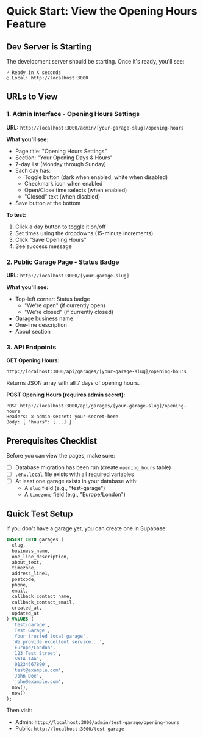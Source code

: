 # Quick Start: View the Opening Hours Feature

## Dev Server is Starting

The development server should be starting. Once it's ready, you'll see:
```
✓ Ready in X seconds
○ Local: http://localhost:3000
```

## URLs to View

### 1. Admin Interface - Opening Hours Settings
**URL:** `http://localhost:3000/admin/[your-garage-slug]/opening-hours`

**What you'll see:**
- Page title: "Opening Hours Settings"
- Section: "Your Opening Days & Hours"
- 7-day list (Monday through Sunday)
- Each day has:
  - Toggle button (dark when enabled, white when disabled)
  - Checkmark icon when enabled
  - Open/Close time selects (when enabled)
  - "Closed" text (when disabled)
- Save button at the bottom

**To test:**
1. Click a day button to toggle it on/off
2. Set times using the dropdowns (15-minute increments)
3. Click "Save Opening Hours"
4. See success message

### 2. Public Garage Page - Status Badge
**URL:** `http://localhost:3000/[your-garage-slug]`

**What you'll see:**
- Top-left corner: Status badge
  - "We're open" (if currently open)
  - "We're closed" (if currently closed)
- Garage business name
- One-line description
- About section

### 3. API Endpoints

**GET Opening Hours:**
```
http://localhost:3000/api/garages/[your-garage-slug]/opening-hours
```
Returns JSON array with all 7 days of opening hours.

**POST Opening Hours (requires admin secret):**
```
POST http://localhost:3000/api/garages/[your-garage-slug]/opening-hours
Headers: x-admin-secret: your-secret-here
Body: { "hours": [...] }
```

## Prerequisites Checklist

Before you can view the pages, make sure:

- [ ] Database migration has been run (create `opening_hours` table)
- [ ] `.env.local` file exists with all required variables
- [ ] At least one garage exists in your database with:
  - A `slug` field (e.g., "test-garage")
  - A `timezone` field (e.g., "Europe/London")

## Quick Test Setup

If you don't have a garage yet, you can create one in Supabase:

```sql
INSERT INTO garages (
  slug, 
  business_name, 
  one_line_description, 
  about_text,
  timezone,
  address_line1,
  postcode,
  phone,
  email,
  callback_contact_name,
  callback_contact_email,
  created_at,
  updated_at
) VALUES (
  'test-garage',
  'Test Garage',
  'Your trusted local garage',
  'We provide excellent service...',
  'Europe/London',
  '123 Test Street',
  'SW1A 1AA',
  '01234567890',
  'test@example.com',
  'John Doe',
  'john@example.com',
  now(),
  now()
);
```

Then visit:
- Admin: `http://localhost:3000/admin/test-garage/opening-hours`
- Public: `http://localhost:3000/test-garage`

